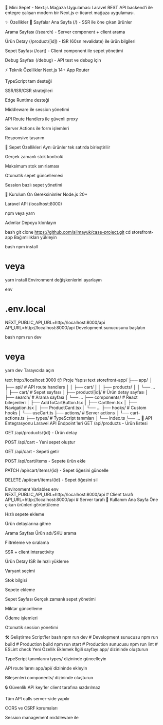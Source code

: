 🛒 Mini Sepet - Next.js Mağaza Uygulaması
Laravel REST API backend'i ile entegre çalışan modern bir Next.js e-ticaret mağaza uygulaması.

✨ Özellikler
🎯 Sayfalar
Ana Sayfa (/) - SSR ile öne çıkan ürünler

Arama Sayfası (/search) - Server component + client arama

Ürün Detay (/product/[id]) - ISR (60sn revalidate) ile ürün bilgileri

Sepet Sayfası (/cart) - Client component ile sepet yönetimi

Debug Sayfası (/debug) - API test ve debug için

⚡ Teknik Özellikler
Next.js 14+ App Router

TypeScript tam desteği

SSR/ISR/CSR stratejileri

Edge Runtime desteği

Middleware ile session yönetimi

API Route Handlers ile güvenli proxy

Server Actions ile form işlemleri

Responsive tasarım

🛒 Sepet Özellikleri
Aynı ürünler tek satırda birleştirilir

Gerçek zamanlı stok kontrolü

Maksimum stok sınırlaması

Otomatik sepet güncellemesi

Session bazlı sepet yönetimi

🚀 Kurulum
Ön Gereksinimler
Node.js 20+

Laravel API (localhost:8000)

npm veya yarn

Adımlar
Depoyu klonlayın

bash
git clone <https://github.com/alimayuk/case-project.git>
cd storefront-app
Bağımlılıkları yükleyin

bash
npm install
# veya
yarn install
Environment değişkenlerini ayarlayın

env
# .env.local
NEXT_PUBLIC_API_URL=http://localhost:8000/api
API_URL=http://localhost:8000/api
Development sunucusunu başlatın

bash
npm run dev
# veya
yarn dev
Tarayıcıda açın

text
http://localhost:3000
📦 Proje Yapısı
text
storefront-app/
├── app/
│   ├── api/                 # API route handlers
│   │   ├── cart/
│   │   ├── products/
│   │   └── ...
│   ├── cart/               # Sepet sayfası
│   ├── product/[id]/       # Ürün detay sayfası
│   ├── search/             # Arama sayfası
│   └── ...
├── components/             # React bileşenleri
│   ├── AddToCartButton.tsx
│   ├── CartItem.tsx
│   ├── Navigation.tsx
│   ├── ProductCard.tsx
│   └── ...
├── hooks/                  # Custom hooks
│   └── useCart.ts
├── actions/                # Server actions
│   └── cart-actions.ts
├── types/                  # TypeScript tanımları
│   └── index.ts
└── ...
🔧 API Entegrasyonu
Laravel API Endpoint'leri
GET /api/products - Ürün listesi

GET /api/products/{id} - Ürün detay

POST /api/cart - Yeni sepet oluştur

GET /api/cart - Sepeti getir

POST /api/cart/items - Sepete ürün ekle

PATCH /api/cart/items/{id} - Sepet öğesini güncelle

DELETE /api/cart/items/{id} - Sepet öğesini sil

Environment Variables
env
NEXT_PUBLIC_API_URL=http://localhost:8000/api  # Client tarafı
API_URL=http://localhost:8000/api              # Server tarafı
🎨 Kullanım
Ana Sayfa
Öne çıkan ürünleri görüntüleme

Hızlı sepete ekleme

Ürün detaylarına gitme

Arama Sayfası
Ürün adı/SKU arama

Filtreleme ve sıralama

SSR + client interactivity

Ürün Detay
ISR ile hızlı yükleme

Varyant seçimi

Stok bilgisi

Sepete ekleme

Sepet Sayfası
Gerçek zamanlı sepet yönetimi

Miktar güncelleme

Ödeme işlemleri

Otomatik session yönetimi

🛠️ Geliştirme
Script'ler
bash
npm run dev      # Development sunucusu
npm run build    # Production build
npm run start    # Production sunucusu
npm run lint     # ESLint check
Yeni Özellik Eklemek
İlgili sayfayı app/ dizininde oluşturun

TypeScript tanımlarını types/ dizininde güncelleyin

API route'larını app/api/ dizininde ekleyin

Bileşenleri components/ dizininde oluşturun

🔒 Güvenlik
API key'ler client tarafına sızdırılmaz

Tüm API calls server-side yapılır

CORS ve CSRF korumaları

Session management middleware ile